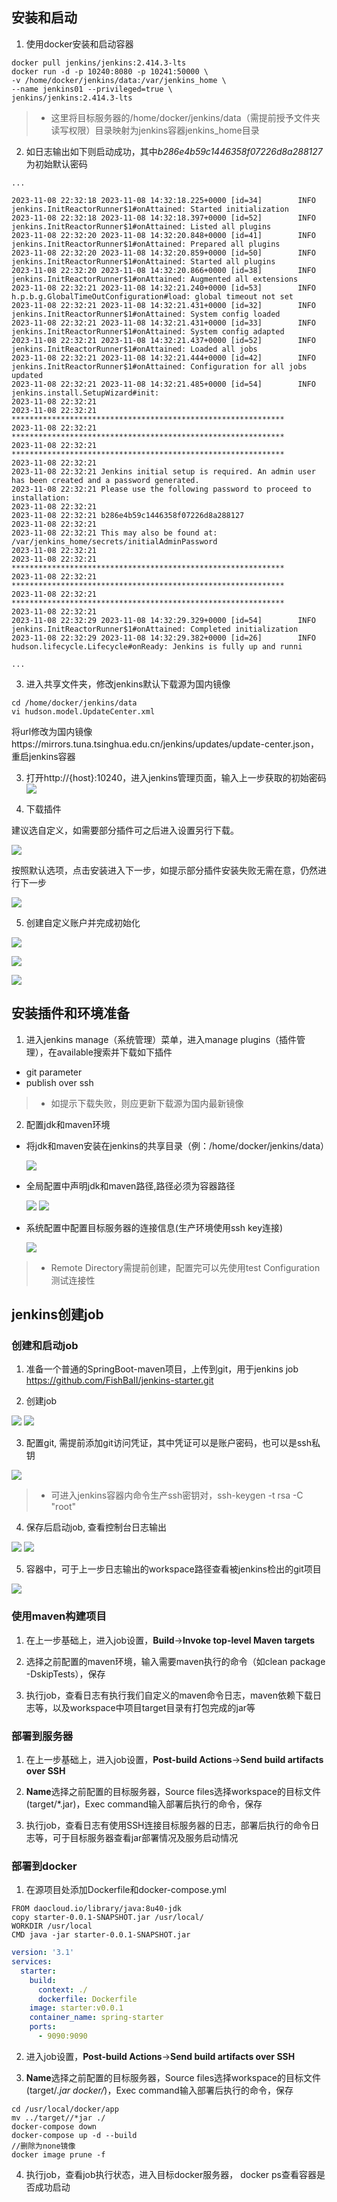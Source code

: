 
## 安装和启动

1. 使用docker安装和启动容器

```shell
docker pull jenkins/jenkins:2.414.3-lts
docker run -d -p 10240:8080 -p 10241:50000 \
-v /home/docker/jenkins/data:/var/jenkins_home \
--name jenkins01 --privileged=true \
jenkins/jenkins:2.414.3-lts
```
>- 这里将目标服务器的/home/docker/jenkins/data（需提前授予文件夹读写权限）目录映射为jenkins容器jenkins_home目录

2. 如日志输出如下则启动成功，其中*b286e4b59c1446358f07226d8a288127*为初始默认密码
```
...

2023-11-08 22:32:18 2023-11-08 14:32:18.225+0000 [id=34]        INFO    jenkins.InitReactorRunner$1#onAttained: Started initialization
2023-11-08 22:32:18 2023-11-08 14:32:18.397+0000 [id=52]        INFO    jenkins.InitReactorRunner$1#onAttained: Listed all plugins
2023-11-08 22:32:20 2023-11-08 14:32:20.848+0000 [id=41]        INFO    jenkins.InitReactorRunner$1#onAttained: Prepared all plugins
2023-11-08 22:32:20 2023-11-08 14:32:20.859+0000 [id=50]        INFO    jenkins.InitReactorRunner$1#onAttained: Started all plugins
2023-11-08 22:32:20 2023-11-08 14:32:20.866+0000 [id=38]        INFO    jenkins.InitReactorRunner$1#onAttained: Augmented all extensions
2023-11-08 22:32:21 2023-11-08 14:32:21.240+0000 [id=53]        INFO    h.p.b.g.GlobalTimeOutConfiguration#load: global timeout not set
2023-11-08 22:32:21 2023-11-08 14:32:21.431+0000 [id=32]        INFO    jenkins.InitReactorRunner$1#onAttained: System config loaded
2023-11-08 22:32:21 2023-11-08 14:32:21.431+0000 [id=33]        INFO    jenkins.InitReactorRunner$1#onAttained: System config adapted
2023-11-08 22:32:21 2023-11-08 14:32:21.437+0000 [id=52]        INFO    jenkins.InitReactorRunner$1#onAttained: Loaded all jobs
2023-11-08 22:32:21 2023-11-08 14:32:21.444+0000 [id=42]        INFO    jenkins.InitReactorRunner$1#onAttained: Configuration for all jobs updated
2023-11-08 22:32:21 2023-11-08 14:32:21.485+0000 [id=54]        INFO    jenkins.install.SetupWizard#init: 
2023-11-08 22:32:21 
2023-11-08 22:32:21 *************************************************************
2023-11-08 22:32:21 *************************************************************
2023-11-08 22:32:21 *************************************************************
2023-11-08 22:32:21 
2023-11-08 22:32:21 Jenkins initial setup is required. An admin user has been created and a password generated.
2023-11-08 22:32:21 Please use the following password to proceed to installation:
2023-11-08 22:32:21 
2023-11-08 22:32:21 b286e4b59c1446358f07226d8a288127
2023-11-08 22:32:21 
2023-11-08 22:32:21 This may also be found at: /var/jenkins_home/secrets/initialAdminPassword
2023-11-08 22:32:21 
2023-11-08 22:32:21 *************************************************************
2023-11-08 22:32:21 *************************************************************
2023-11-08 22:32:21 *************************************************************
2023-11-08 22:32:21 
2023-11-08 22:32:29 2023-11-08 14:32:29.329+0000 [id=54]        INFO    jenkins.InitReactorRunner$1#onAttained: Completed initialization
2023-11-08 22:32:29 2023-11-08 14:32:29.382+0000 [id=26]        INFO    hudson.lifecycle.Lifecycle#onReady: Jenkins is fully up and runni

...

```

3. 进入共享文件夹，修改jenkins默认下载源为国内镜像

```
cd /home/docker/jenkins/data
vi hudson.model.UpdateCenter.xml
```
将url修改为国内镜像https://mirrors.tuna.tsinghua.edu.cn/jenkins/updates/update-center.json，重启jenkins容器


3. 打开http://{host}:10240，进入jenkins管理页面，输入上一步获取的初始密码
![](./img/jenkins_init_password.png)

4. 下载插件

建议选自定义，如需要部分插件可之后进入设置另行下载。

![](./img/jenkins_init_guide.png)

按照默认选项，点击安装进入下一步，如提示部分插件安装失败无需在意，仍然进行下一步

![](./img/jenkins_init_plugins.png)

5. 创建自定义账户并完成初始化

![](./img/jenkins_init_account.png)

![](./img/jenkins_init_index.png)

![](./img/jenkins_init_dashboard.png)

## 安装插件和环境准备

1. 进入jenkins manage（系统管理）菜单，进入manage plugins（插件管理），在available搜索并下载如下插件

* git parameter
* publish over ssh
>- 如提示下载失败，则应更新下载源为国内最新镜像

2. 配置jdk和maven环境

* 将jdk和maven安装在jenkins的共享目录（例：/home/docker/jenkins/data）

  ![](./img/jenkins_data_ls.png)

* 全局配置中声明jdk和maven路径,路径必须为容器路径

  ![](./img/jenkins_config_jdk.png)
  ![](./img/jenkins_config_maven.png)

* 系统配置中配置目标服务器的连接信息(生产环境使用ssh key连接)

  ![](./img/jenkins_config_ssh.png)
>- Remote Directory需提前创建，配置完可以先使用test Configuration测试连接性

## jenkins创建job

### 创建和启动job
1. 准备一个普通的SpringBoot-maven项目，上传到git，用于jenkins job  
   https://github.com/FishBaII/jenkins-starter.git


2. 创建job 

  ![](./img/jenkins_job_create1.png) 
  ![](./img/jenkins_job_create2.png) 
  
3. 配置git, 需提前添加git访问凭证，其中凭证可以是账户密码，也可以是ssh私钥

  ![](./img/jenkins_job_git.png)

>- 可进入jenkins容器内命令生产ssh密钥对，ssh-keygen -t rsa -C "root"

4. 保存后启动job, 查看控制台日志输出

  ![](./img/jenkins_job_run1.png)
  ![](./img/jenkins_job_run2.png)
  
5. 容器中，可于上一步日志输出的workspace路径查看被jenkins检出的git项目

  ![](./img/jenkins_job_run3.png)


### 使用maven构建项目

1. 在上一步基础上，进入job设置，**Build**->**Invoke top-level Maven targets**


2. 选择之前配置的maven环境，输入需要maven执行的命令（如clean package -DskipTests），保存


3. 执行job，查看日志有执行我们自定义的maven命令日志，maven依赖下载日志等，以及workspace中项目target目录有打包完成的jar等

### 部署到服务器

1. 在上一步基础上，进入job设置，**Post-build Actions**->**Send build artifacts over SSH**


2. **Name**选择之前配置的目标服务器，Source files选择workspace的目标文件(target/*.jar)，Exec command输入部署后执行的命令，保存

3. 执行job，查看日志有使用SSH连接目标服务器的日志，部署后执行的命令日志等，可于目标服务器查看jar部署情况及服务启动情况

  
### 部署到docker

1. 在源项目处添加Dockerfile和docker-compose.yml

```
FROM daocloud.io/library/java:8u40-jdk
copy starter-0.0.1-SNAPSHOT.jar /usr/local/
WORKDIR /usr/local
CMD java -jar starter-0.0.1-SNAPSHOT.jar
```

```yml
version: '3.1'
services: 
  starter:
    build:
      context: ./
      dockerfile: Dockerfile
    image: starter:v0.0.1
    container_name: spring-starter
    ports:
      - 9090:9090

```

2. 进入job设置，**Post-build Actions**->**Send build artifacts over SSH**

3. **Name**选择之前配置的目标服务器，Source files选择workspace的目标文件(target/*.jar docker/*)，Exec command输入部署后执行的命令，保存

```
cd /usr/local/docker/app
mv ../target//*jar ./
docker-compose down
docker-compose up -d --build
//删除为none镜像
docker image prune -f
```

4. 执行job，查看job执行状态，进入目标docker服务器， docker ps查看容器是否成功启动